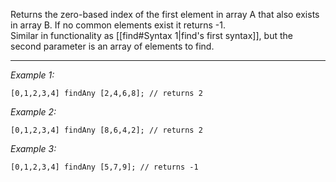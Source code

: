 Returns the zero-based index of the first element in array A that also exists in array B. If no common elements exist it returns -1.<br>
Similar in functionality as [[find#Syntax 1|find's first syntax]], but the second parameter is an array of elements to find.


---
*Example 1:*
```sqf
[0,1,2,3,4] findAny [2,4,6,8]; // returns 2
```

*Example 2:*
```sqf
[0,1,2,3,4] findAny [8,6,4,2]; // returns 2
```

*Example 3:*
```sqf
[0,1,2,3,4] findAny [5,7,9]; // returns -1
```